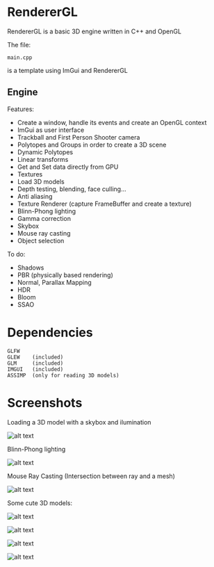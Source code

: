 # RendererGL

RendererGL is a basic 3D engine written in C++ and OpenGL

The file:

```
main.cpp
```

is a template using ImGui and RendererGL

## Engine

Features:

* Create a window, handle its events and create an OpenGL context
* ImGui as user interface
* Trackball and First Person Shooter camera
* Polytopes and Groups in order to create a 3D scene
* Dynamic Polytopes
* Linear transforms
* Get and Set data directly from GPU
* Textures
* Load 3D models
* Depth testing, blending, face culling...
* Anti aliasing
* Texture Renderer (capture FrameBuffer and create a texture)
* Blinn-Phong lighting
* Gamma correction
* Skybox
* Mouse ray casting
* Object selection

To do:

* Shadows
* PBR (physically based rendering)
* Normal, Parallax Mapping
* HDR
* Bloom
* SSAO

# Dependencies
```
GLFW
GLEW    (included)
GLM     (included)
IMGUI   (included)
ASSIMP  (only for reading 3D models)
```

# Screenshots

Loading a 3D model with a skybox and ilumination

![alt text](https://github.com/MorcilloSanz/RendererGL/blob/main/img/skybox.gif)  

Blinn-Phong lighting

![alt text](https://github.com/MorcilloSanz/RendererGL/blob/main/img/lighting.gif)  

Mouse Ray Casting (Intersection between ray and a mesh)

![alt text](https://github.com/MorcilloSanz/RendererGL/blob/main/img/mouseRayCasting.gif)  

Some cute 3D models:

![alt text](https://github.com/MorcilloSanz/RendererGL/blob/main/img/1.png)  

![alt text](https://github.com/MorcilloSanz/RendererGL/blob/main/img/2.png)  

![alt text](https://github.com/MorcilloSanz/RendererGL/blob/main/img/3.png)  

![alt text](https://github.com/MorcilloSanz/RendererGL/blob/main/img/4.png)  
